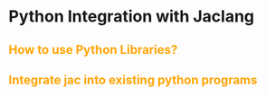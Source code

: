 # Python Integration with Jaclang

## <span style="color: orange">How to use Python Libraries?</span>

## <span style="color: orange">Integrate jac into existing python programs</span>